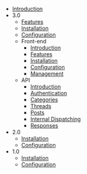 - [Introduction](introduction.md)
- 3.0
  - [Features](3.0/features.md)
  - [Installation](3.0/installation.md)
  - [Configuration](3.0/configuration.md)
  - Front-end
    - [Introduction](3.0/front-end/introduction.md)
    - [Features](3.0/front-end/features.md)
    - [Installation](3.0/front-end/installation.md)
    - [Configuration](3.0/front-end/configuration.md)
    - [Management](3.0/front-end/management.md)
  - API
    - [Introduction](3.0/api/introduction.md)
    - [Authentication](3.0/api/authentication.md)
    - [Categories](3.0/api/categories.md)
    - [Threads](3.0/api/threads.md)
    - [Posts](3.0/api/posts.md)
    - [Internal Dispatching](3.0/api/internal-dispatching.md)
    - [Responses](3.0/api/responses.md)
- 2.0
  - [Installation](2.0/installation.md)
  - [Configuration](2.0/configuration.md)
- 1.0
  - [Installation](1.0/installation.md)
  - [Configuration](1.0/configuration.md)
